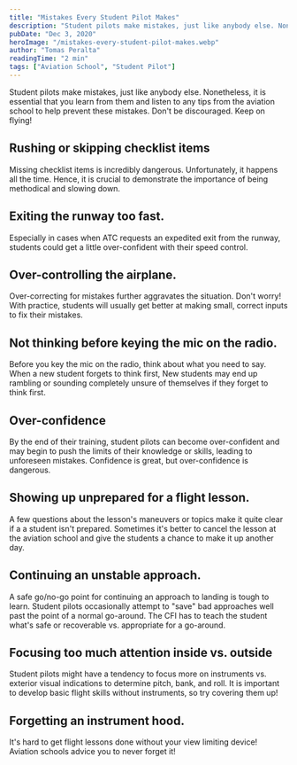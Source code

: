 ```yaml
---
title: "Mistakes Every Student Pilot Makes"
description: "Student pilots make mistakes, just like anybody else. Nonetheless, it is essential that you learn from them and listen to any tips from the aviation school to help prevent these mistakes. Don't be discouraged. Keep on flying!"
pubDate: "Dec 3, 2020"
heroImage: "/mistakes-every-student-pilot-makes.webp"
author: "Tomas Peralta"
readingTime: "2 min"
tags: ["Aviation School", "Student Pilot"]
---
```


Student pilots make mistakes, just like anybody else. Nonetheless, it is essential that you learn from them and listen to any tips from the aviation school to help prevent these mistakes. Don't be discouraged. Keep on flying!

## Rushing or skipping checklist items

Missing checklist items is incredibly dangerous. Unfortunately, it happens all the time. Hence, it is crucial to demonstrate the importance of being methodical and slowing down.

## Exiting the runway too fast.

Especially in cases when ATC requests an expedited exit from the runway, students could get a little over-confident with their speed control.

## Over-controlling the airplane.

Over-correcting for mistakes further aggravates the situation. Don't worry! With practice, students will usually get better at making small, correct inputs to fix their mistakes.

## Not thinking before keying the mic on the radio.

Before you key the mic on the radio, think about what you need to say. When a new student forgets to think first, New students may end up rambling or sounding completely unsure of themselves if they forget to think first.

## Over-confidence

By the end of their training, student pilots can become over-confident and may begin to push the limits of their knowledge or skills, leading to unforeseen mistakes. Confidence is great, but over-confidence is dangerous.

## Showing up unprepared for a flight lesson.

A few questions about the lesson's maneuvers or topics make it quite clear if a a student isn't prepared. Sometimes it's better to cancel the lesson at the aviation school and give the students a chance to make it up another day.

## Continuing an unstable approach.

A safe go/no-go point for continuing an approach to landing is tough to learn. Student pilots occasionally attempt to "save" bad approaches well past the point of a normal go-around. The CFI has to teach the student what's safe or recoverable vs. appropriate for a go-around.

## Focusing too much attention inside vs. outside

Student pilots might have a tendency to focus more on instruments vs. exterior visual indications to determine pitch, bank, and roll. It is important to develop basic flight skills without instruments, so try covering them up!

## Forgetting an instrument hood.

It's hard to get flight lessons done without your view limiting device! Aviation schools advice you to never forget it!
